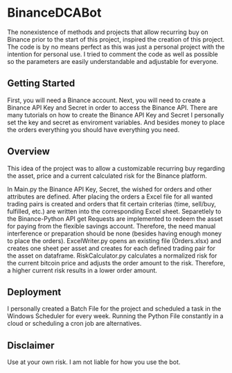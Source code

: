 # BinanceDCABot

The nonexistence of methods and projects that allow recurring buy on Binance prior to the start of this project, inspired the creation of this project. The code is by no means perfect as this was just a personal project with the intention for personal use. I tried to comment the code as well as possible so the parameters are easily understandable and adjustable for everyone.

## Getting Started

First, you will need a Binance account. Next, you will need to create a Binance API Key and Secret in order to access the Binance API. There are many tutorials on how to create the Binance API Key and Secret I personally set the key and secret as enviroment variables. And besides money to place the orders everything you should have everything you need.

## Overview

This idea of the project was to allow a customizable recurring buy regarding the asset, price and a current calculated risk for the Binance platform. 

In Main.py the Binance API Key,  Secret, the wished for orders and other attributes are defined. After placing the orders a Excel file for all wanted trading pairs is created and orders that fit certain criterias (time, sell/buy, fulfilled, etc.) are written into the corresponding Excel sheet. Separetlely to the Binance-Python API get Requests are implemented to redeem the asset for paying from the flexible savings account. Therefore, the need manual interference or preparation should be none (besides having enough money to place the orders).
ExcelWriter.py opens an existing file (Orders.xlsx) and creates one sheet per asset and creates for each defined trading pair for the asset on dataframe.
RiskCalculator.py calculates a normalized risk for the current bitcoin price and adjusts the order amount to the risk. Therefore, a higher current risk results in a lower order amount.

## Deployment

I personally created a Batch File for the project and scheduled a task in the Windows Scheduler for every week. Running the Python File constantly in a cloud or scheduling a cron job are alternatives.

## Disclaimer

Use at your own risk. I am not liable for how you use the bot.







